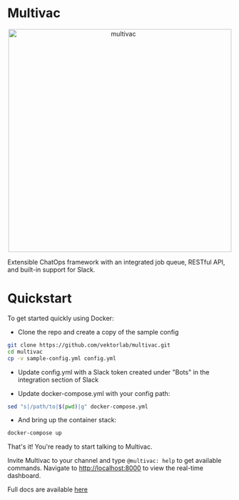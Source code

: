 # Multivac

<p align="center">
  <img width="500px" src="https://raw.githubusercontent.com/vektorlab/multivac/master/logo.png" alt="multivac"/>
</p>

Extensible ChatOps framework with an integrated job queue, RESTful API, and built-in support for Slack.

# Quickstart

To get started quickly using Docker:
- Clone the repo and create a copy of the sample config
```bash
git clone https://github.com/vektorlab/multivac.git
cd multivac
cp -v sample-config.yml config.yml
```

- Update config.yml with a Slack token created under "Bots" in the integration section of Slack

- Update docker-compose.yml with your config path:
```bash
sed "s|/path/to|$(pwd)|g" docker-compose.yml
```
- And bring up the container stack:
```bash
docker-compose up
```

That's it! You're ready to start talking to Multivac.

Invite Multivac to your channel and type `@multivac: help` to get available commands. Navigate to [http://localhost:8000](http://localhost:8000) to view the real-time dashboard.

Full docs are available [here](http://multivac.vektor.nyc/)
